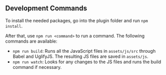 ## Development Commands

To install the needed packages, go into the plugin folder and run `npm install`.

After that, use `npm run <command>` to run a command. The following commands are available:

* `npm run build`: Runs all the JavaScript files in `assets/js/src` through Babel and UglifyJS. The resulting JS files are saved in `assets/js`.
* `npm run watch`: Looks for any changes to the JS files and runs the build command if necessary.
